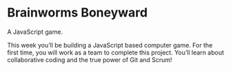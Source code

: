 # Brainworms Boneyward

A JavaScript game.

This week you’ll be building a JavaScript based computer game. For the first time, you will work as a team to complete this project. You’ll learn about collaborative coding and the true power of Git and Scrum!

